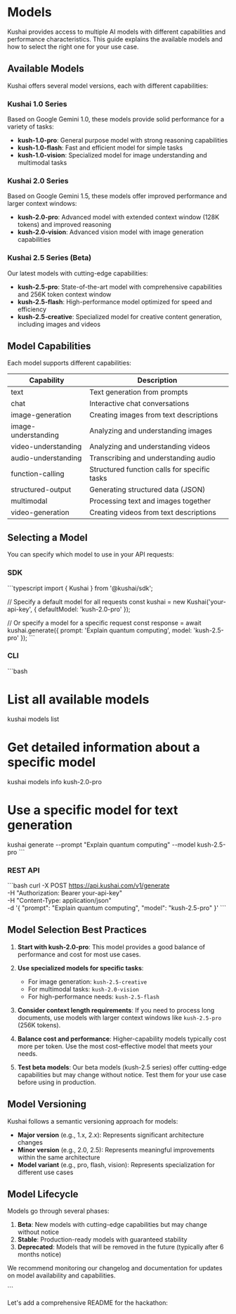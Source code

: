 # Models

Kushai provides access to multiple AI models with different capabilities and performance characteristics. This guide explains the available models and how to select the right one for your use case.

## Available Models

Kushai offers several model versions, each with different capabilities:

### Kushai 1.0 Series

Based on Google Gemini 1.0, these models provide solid performance for a variety of tasks:

- **kush-1.0-pro**: General purpose model with strong reasoning capabilities
- **kush-1.0-flash**: Fast and efficient model for simple tasks
- **kush-1.0-vision**: Specialized model for image understanding and multimodal tasks

### Kushai 2.0 Series

Based on Google Gemini 1.5, these models offer improved performance and larger context windows:

- **kush-2.0-pro**: Advanced model with extended context window (128K tokens) and improved reasoning
- **kush-2.0-vision**: Advanced vision model with image generation capabilities

### Kushai 2.5 Series (Beta)

Our latest models with cutting-edge capabilities:

- **kush-2.5-pro**: State-of-the-art model with comprehensive capabilities and 256K token context window
- **kush-2.5-flash**: High-performance model optimized for speed and efficiency
- **kush-2.5-creative**: Specialized model for creative content generation, including images and videos

## Model Capabilities

Each model supports different capabilities:

| Capability | Description |
|------------|-------------|
| text | Text generation from prompts |
| chat | Interactive chat conversations |
| image-generation | Creating images from text descriptions |
| image-understanding | Analyzing and understanding images |
| video-understanding | Analyzing and understanding videos |
| audio-understanding | Transcribing and understanding audio |
| function-calling | Structured function calls for specific tasks |
| structured-output | Generating structured data (JSON) |
| multimodal | Processing text and images together |
| video-generation | Creating videos from text descriptions |

## Selecting a Model

You can specify which model to use in your API requests:

### SDK

\`\`\`typescript
import { Kushai } from '@kushai/sdk';

// Specify a default model for all requests
const kushai = new Kushai('your-api-key', {
  defaultModel: 'kush-2.0-pro'
});

// Or specify a model for a specific request
const response = await kushai.generate({
  prompt: 'Explain quantum computing',
  model: 'kush-2.5-pro'
});
\`\`\`

### CLI

\`\`\`bash
# List all available models
kushai models list

# Get detailed information about a specific model
kushai models info kush-2.0-pro

# Use a specific model for text generation
kushai generate --prompt "Explain quantum computing" --model kush-2.5-pro
\`\`\`

### REST API

\`\`\`bash
curl -X POST https://api.kushai.com/v1/generate \
  -H "Authorization: Bearer your-api-key" \
  -H "Content-Type: application/json" \
  -d '{
    "prompt": "Explain quantum computing",
    "model": "kush-2.5-pro"
  }'
\`\`\`

## Model Selection Best Practices

1. **Start with kush-2.0-pro**: This model provides a good balance of performance and cost for most use cases.

2. **Use specialized models for specific tasks**:
   - For image generation: `kush-2.5-creative`
   - For multimodal tasks: `kush-2.0-vision`
   - For high-performance needs: `kush-2.5-flash`

3. **Consider context length requirements**: If you need to process long documents, use models with larger context windows like `kush-2.5-pro` (256K tokens).

4. **Balance cost and performance**: Higher-capability models typically cost more per token. Use the most cost-effective model that meets your needs.

5. **Test beta models**: Our beta models (kush-2.5 series) offer cutting-edge capabilities but may change without notice. Test them for your use case before using in production.

## Model Versioning

Kushai follows a semantic versioning approach for models:

- **Major version** (e.g., 1.x, 2.x): Represents significant architecture changes
- **Minor version** (e.g., 2.0, 2.5): Represents meaningful improvements within the same architecture
- **Model variant** (e.g., pro, flash, vision): Represents specialization for different use cases

## Model Lifecycle

Models go through several phases:

1. **Beta**: New models with cutting-edge capabilities but may change without notice
2. **Stable**: Production-ready models with guaranteed stability
3. **Deprecated**: Models that will be removed in the future (typically after 6 months notice)

We recommend monitoring our changelog and documentation for updates on model availability and capabilities.

\`\`\`

Let's add a comprehensive README for the hackathon:
